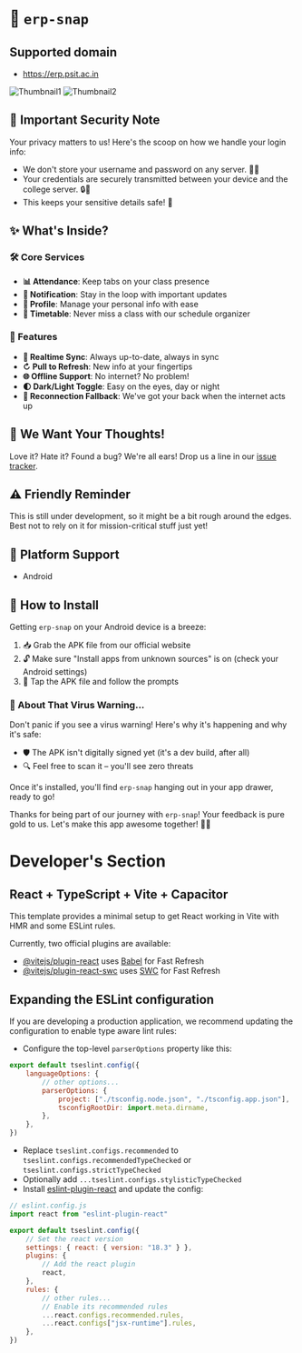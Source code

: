 # 🎉 `erp-snap`
## Supported domain
- https://erp.psit.ac.in

![Thumbnail1](https://github.com/user-attachments/assets/beb6c87a-41be-47cd-afd2-8902c25f4b4e)
![Thumbnail2](https://github.com/user-attachments/assets/b93f6ac2-f58b-4566-af95-135d5ec8f024)

## 🔐 Important Security Note

Your privacy matters to us! Here's the scoop on how we handle your login info:

-   We don't store your username and password on any server. 🛜❌
-   Your credentials are securely transmitted between your device and the college server. 🔒🔀
-   This keeps your sensitive details safe! 💪

## ✨ What's Inside?

### 🛠️ Core Services

-   **📊 Attendance**: Keep tabs on your class presence
-   **🔔 Notification**: Stay in the loop with important updates
-   **👤 Profile**: Manage your personal info with ease
-   **📅 Timetable**: Never miss a class with our schedule organizer

### 🌟 Features

-   **🔄 Realtime Sync**: Always up-to-date, always in sync
-   **↻ Pull to Refresh**: New info at your fingertips
-   **🌐 Offline Support**: No internet? No problem!
-   **🌓 Dark/Light Toggle**: Easy on the eyes, day or night
-   **🔌 Reconnection Fallback**: We've got your back when the internet acts up

## 💬 We Want Your Thoughts!

Love it? Hate it? Found a bug? We're all ears! Drop us a line in our [issue tracker](https://github.com/shahil-yadav/erp-snap/issues).

## ⚠️ Friendly Reminder

This is still under development, so it might be a bit rough around the edges. Best not to rely on it for mission-critical stuff just yet!

## 📱 Platform Support

-   Android

## 🔧 How to Install

Getting `erp-snap` on your Android device is a breeze:

1. 📥 Grab the APK file from our official website
2. 🔓 Make sure "Install apps from unknown sources" is on (check your Android settings)
3. 📲 Tap the APK file and follow the prompts

### 🦠 About That Virus Warning...

Don't panic if you see a virus warning! Here's why it's happening and why it's safe:

-   🛡️ The APK isn't digitally signed yet (it's a dev build, after all)
-   🔍 Feel free to scan it – you'll see zero threats

Once it's installed, you'll find `erp-snap` hanging out in your app drawer, ready to go!

Thanks for being part of our journey with `erp-snap`! Your feedback is pure gold to us. Let's make this app awesome together! 🙌✨

# Developer's Section

## React + TypeScript + Vite + Capacitor

This template provides a minimal setup to get React working in Vite with HMR and some ESLint rules.

Currently, two official plugins are available:

-   [@vitejs/plugin-react](https://github.com/vitejs/vite-plugin-react/blob/main/packages/plugin-react/README.md) uses [Babel](https://babeljs.io/) for Fast Refresh
-   [@vitejs/plugin-react-swc](https://github.com/vitejs/vite-plugin-react-swc) uses [SWC](https://swc.rs/) for Fast Refresh

## Expanding the ESLint configuration

If you are developing a production application, we recommend updating the configuration to enable type aware lint rules:

-   Configure the top-level `parserOptions` property like this:

```js
export default tseslint.config({
    languageOptions: {
        // other options...
        parserOptions: {
            project: ["./tsconfig.node.json", "./tsconfig.app.json"],
            tsconfigRootDir: import.meta.dirname,
        },
    },
})
```

-   Replace `tseslint.configs.recommended` to `tseslint.configs.recommendedTypeChecked` or `tseslint.configs.strictTypeChecked`
-   Optionally add `...tseslint.configs.stylisticTypeChecked`
-   Install [eslint-plugin-react](https://github.com/jsx-eslint/eslint-plugin-react) and update the config:

```js
// eslint.config.js
import react from "eslint-plugin-react"

export default tseslint.config({
    // Set the react version
    settings: { react: { version: "18.3" } },
    plugins: {
        // Add the react plugin
        react,
    },
    rules: {
        // other rules...
        // Enable its recommended rules
        ...react.configs.recommended.rules,
        ...react.configs["jsx-runtime"].rules,
    },
})
```
